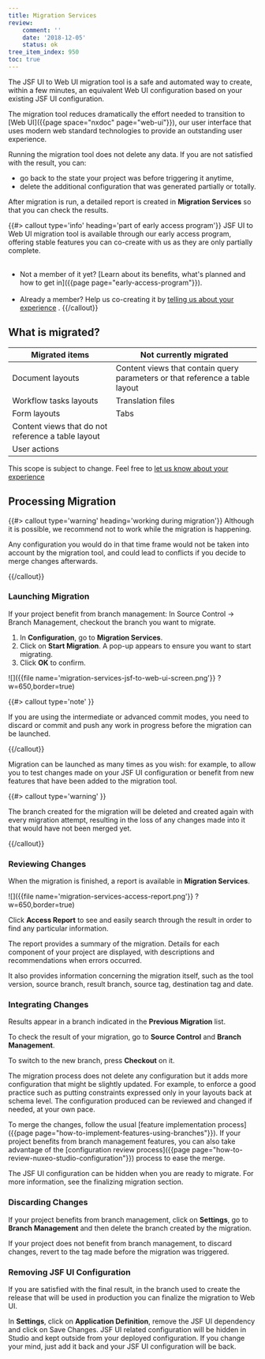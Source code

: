 ```yaml
---
title: Migration Services
review:
    comment: ''
    date: '2018-12-05'
    status: ok
tree_item_index: 950
toc: true
---
```

The JSF UI to Web UI migration tool is a safe and automated way to create, within a few minutes, an equivalent Web UI configuration based on your existing JSF UI configuration.


The migration tool reduces dramatically the effort needed to transition to [Web UI]({{page space="nxdoc" page="web-ui"}}), our user interface that uses modern web standard technologies to provide an outstanding user experience.

Running the migration tool does not delete any data. If you are not satisfied with the result, you can:
* go back to the state your project was before triggering it anytime,
* delete the additional configuration that was generated partially or totally.

After migration is run, a detailed report is created in **Migration Services** so that you can check the results.

{{#> callout type='info' heading='part of early access program'}}
JSF UI to Web UI migration tool is available through our early access program, offering stable features you can co-create with us as they are only partially complete.<br /><br />

- Not a member of it yet? [Learn about its benefits, what's planned and how to get in]({{page page="early-access-program"}}).
<br /><br />
- Already a member? Help us co-creating it by [telling us about your experience](https://docs.google.com/forms/d/e/1FAIpQLSdoDfpJOnFwkxHAHOk5aq5KHh9myxF6fISugnMzVmvuQSp-fw/viewform?usp=pp_url) </a>.
{{/callout}}

## What is migrated?

| Migrated items | Not currently migrated |
|----------------|-------------------|
| Document layouts | Content views that contain query parameters or that reference a table layout |
| Workflow tasks layouts | Translation files  |
| Form layouts | Tabs     |
| Content views that do not reference a table layout |     &nbsp;     |
| User actions |        &nbsp;    |

This scope is subject to change. Feel free to [let us know about your experience](https://docs.google.com/forms/d/e/1FAIpQLSdoDfpJOnFwkxHAHOk5aq5KHh9myxF6fISugnMzVmvuQSp-fw/viewform?usp=pp_url)

## Processing Migration

{{#> callout type='warning' heading='working during migration'}}
Although it is possible, we recommend not to work while the migration is happening.

Any configuration you would do in that time frame would not be taken into account by the migration tool, and could lead to conflicts if you decide to merge changes afterwards.

{{/callout}}

### Launching Migration

If your project benefit from branch management: In Source Control -> Branch Management, checkout the branch you want to migrate.
1. In **Configuration**, go to **Migration Services**.
1. Click on **Start Migration**.
A pop-up appears to ensure you want to start migrating.
1. Click **OK** to confirm.

![]({{file name='migration-services-jsf-to-web-ui-screen.png'}} ?w=650,border=true)

{{#> callout type='note' }}

If you are using the intermediate or advanced commit modes, you need to discard or commit and push any work in progress before the migration can be launched.

{{/callout}}

Migration can be launched as many times as you wish: for example, to allow you to test changes made on your JSF UI configuration or benefit from new features that have been added to the migration tool.

{{#> callout type='warning' }}

The branch created for the migration will be deleted and created again with every migration attempt, resulting in the loss of any changes made into it that would have not been merged yet.

{{/callout}}

### Reviewing Changes

When the migration is finished, a report is available in **Migration Services**.

![]({{file name='migration-services-access-report.png'}} ?w=650,border=true)

Click **Access Report** to see and easily search through the result in order to find any particular information.


The report provides a summary of the migration. Details for each component of your project are displayed, with descriptions and recommendations when errors occurred.

It also provides information concerning the migration itself, such as the tool version, source branch, result branch, source tag, destination tag and date.

### Integrating Changes

Results appear in a branch indicated in the **Previous Migration** list.

To check the result of your migration, go to  **Source Control** and **Branch Management**.  

To switch to the new branch, press **Checkout** on it.

The migration process does not delete any configuration but it adds more configuration that might be slightly updated. For example, to enforce a good practice such as putting constraints expressed only in your layouts back at schema level. The configuration produced can be reviewed and changed if needed, at your own pace.

To merge the changes, follow the usual [feature implementation process]({{page page="how-to-implement-features-using-branches"}}). If your project benefits from branch management features, you can also take advantage of the [configuration review process]({{page page="how-to-review-nuxeo-studio-configuration"}}) process to ease the merge.

The JSF UI configuration can be hidden when you are ready to migrate. For more information, see the finalizing migration section.

### Discarding Changes

If your project benefits from branch management, click on **Settings**, go to **Branch Management** and then delete the branch created by the migration.

If your project does not benefit from branch management, to discard changes, revert to the tag made before the migration was triggered.

### Removing JSF UI Configuration

If you are satisfied with the final result, in the branch used to create the release that will be used in production you can finalize the migration to Web UI.

In **Settings**, click on **Application Definition**, remove the JSF UI dependency and click on Save Changes.
JSF UI related configuration will be hidden in Studio and kept outside from your deployed configuration. If you change your mind, just add it back and your JSF UI configuration will be back.
